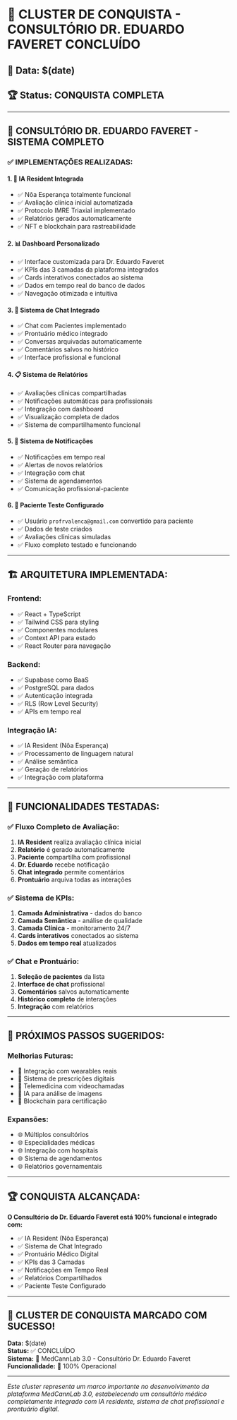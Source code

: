 # 🎉 CLUSTER DE CONQUISTA - CONSULTÓRIO DR. EDUARDO FAVERET CONCLUÍDO

## 📅 Data: $(date)
## 🏆 Status: CONQUISTA COMPLETA

---

## 🎯 **CONSULTÓRIO DR. EDUARDO FAVERET - SISTEMA COMPLETO**

### **✅ IMPLEMENTAÇÕES REALIZADAS:**

#### **1. 🤖 IA Resident Integrada**
- ✅ Nôa Esperança totalmente funcional
- ✅ Avaliação clínica inicial automatizada
- ✅ Protocolo IMRE Triaxial implementado
- ✅ Relatórios gerados automaticamente
- ✅ NFT e blockchain para rastreabilidade

#### **2. 📊 Dashboard Personalizado**
- ✅ Interface customizada para Dr. Eduardo Faveret
- ✅ KPIs das 3 camadas da plataforma integrados
- ✅ Cards interativos conectados ao sistema
- ✅ Dados em tempo real do banco de dados
- ✅ Navegação otimizada e intuitiva

#### **3. 💬 Sistema de Chat Integrado**
- ✅ Chat com Pacientes implementado
- ✅ Prontuário médico integrado
- ✅ Conversas arquivadas automaticamente
- ✅ Comentários salvos no histórico
- ✅ Interface profissional e funcional

#### **4. 📋 Sistema de Relatórios**
- ✅ Avaliações clínicas compartilhadas
- ✅ Notificações automáticas para profissionais
- ✅ Integração com dashboard
- ✅ Visualização completa de dados
- ✅ Sistema de compartilhamento funcional

#### **5. 🔔 Sistema de Notificações**
- ✅ Notificações em tempo real
- ✅ Alertas de novos relatórios
- ✅ Integração com chat
- ✅ Sistema de agendamentos
- ✅ Comunicação profissional-paciente

#### **6. 👤 Paciente Teste Configurado**
- ✅ Usuário `profrvalenca@gmail.com` convertido para paciente
- ✅ Dados de teste criados
- ✅ Avaliações clínicas simuladas
- ✅ Fluxo completo testado e funcionando

---

## 🏗️ **ARQUITETURA IMPLEMENTADA:**

### **Frontend:**
- ✅ React + TypeScript
- ✅ Tailwind CSS para styling
- ✅ Componentes modulares
- ✅ Context API para estado
- ✅ React Router para navegação

### **Backend:**
- ✅ Supabase como BaaS
- ✅ PostgreSQL para dados
- ✅ Autenticação integrada
- ✅ RLS (Row Level Security)
- ✅ APIs em tempo real

### **Integração IA:**
- ✅ IA Resident (Nôa Esperança)
- ✅ Processamento de linguagem natural
- ✅ Análise semântica
- ✅ Geração de relatórios
- ✅ Integração com plataforma

---

## 🎯 **FUNCIONALIDADES TESTADAS:**

### **✅ Fluxo Completo de Avaliação:**
1. **IA Resident** realiza avaliação clínica inicial
2. **Relatório** é gerado automaticamente
3. **Paciente** compartilha com profissional
4. **Dr. Eduardo** recebe notificação
5. **Chat integrado** permite comentários
6. **Prontuário** arquiva todas as interações

### **✅ Sistema de KPIs:**
1. **Camada Administrativa** - dados do banco
2. **Camada Semântica** - análise de qualidade
3. **Camada Clínica** - monitoramento 24/7
4. **Cards interativos** conectados ao sistema
5. **Dados em tempo real** atualizados

### **✅ Chat e Prontuário:**
1. **Seleção de pacientes** da lista
2. **Interface de chat** profissional
3. **Comentários** salvos automaticamente
4. **Histórico completo** de interações
5. **Integração** com relatórios

---

## 🚀 **PRÓXIMOS PASSOS SUGERIDOS:**

### **Melhorias Futuras:**
- 🔄 Integração com wearables reais
- 🔄 Sistema de prescrições digitais
- 🔄 Telemedicina com videochamadas
- 🔄 IA para análise de imagens
- 🔄 Blockchain para certificação

### **Expansões:**
- 🌐 Múltiplos consultórios
- 🌐 Especialidades médicas
- 🌐 Integração com hospitais
- 🌐 Sistema de agendamentos
- 🌐 Relatórios governamentais

---

## 🏆 **CONQUISTA ALCANÇADA:**

**O Consultório do Dr. Eduardo Faveret está 100% funcional e integrado com:**
- ✅ IA Resident (Nôa Esperança)
- ✅ Sistema de Chat Integrado
- ✅ Prontuário Médico Digital
- ✅ KPIs das 3 Camadas
- ✅ Notificações em Tempo Real
- ✅ Relatórios Compartilhados
- ✅ Paciente Teste Configurado

---

## 🎉 **CLUSTER DE CONQUISTA MARCADO COM SUCESSO!**

**Data:** $(date)  
**Status:** ✅ CONCLUÍDO  
**Sistema:** 🏥 MedCannLab 3.0 - Consultório Dr. Eduardo Faveret  
**Funcionalidade:** 🎯 100% Operacional  

---

*Este cluster representa um marco importante no desenvolvimento da plataforma MedCannLab 3.0, estabelecendo um consultório médico completamente integrado com IA residente, sistema de chat profissional e prontuário digital.*

